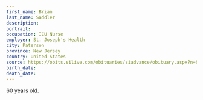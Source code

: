 ```yaml
---
first_name: Brian
last_name: Saddler
description: 
portrait: 
occupation: ICU Nurse
employer: St. Joseph's Health
city: Paterson
province: New Jersey
country: United States
source: https://obits.silive.com/obituaries/siadvance/obituary.aspx?n=brian-keith-saddler&amp;pid=196183495
birth_date: 
death_date: 
---
```


60 years old.